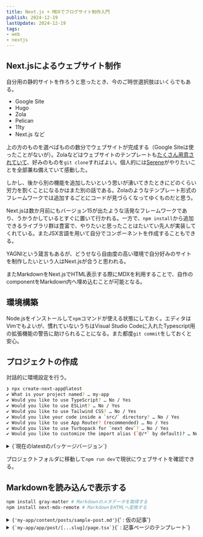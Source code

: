 ```yaml
---
title: Next.js + MDXでブログサイト制作入門
publish: 2024-12-19
lastUpdate: 2024-12-19
tags:
- web
- nextjs
---
```


## Next.jsによるウェブサイト制作

自分用の静的サイトを作ろうと思ったとき、今のご時世選択肢はいくらでもある。
- Google Site
- Hugo
- Zola
- Pelican
- 11ty
- Next.js    など

上の方のものを選べばものの数分でウェブサイトが完成する（Google Siteは使ったことがないが）。Zolaなどはウェブサイトのテンプレートも[たくさん用意されていて](https://www.getzola.org/themes/)、好みのものを`git clone`すればよい。個人的には[Serene](https://www.getzola.org/themes/serene/)がやりたいことを全部兼ね備えていて感動した。

しかし、後から別の機能を追加したいという思いが湧いてきたときにどのくらい労力を割くことになるかはまた別の話である。Zolaのようなテンプレート形式のフレームワークでは追加するごとにコードが見づらくなってゆくものだと思う。

Next.jsは数か月前にもバージョン15が出たような活発なフレームワークであり、うかうかしているとすぐに置いて行かれる。一方で、`npm install`から追加できるライブラリ群は豊富で、やりたいと思ったことはたいてい先人が実装してくれている。またJSX言語を用いて自分でコンポーネントを作成することもできる。

YAGNIという箴言もあるが、どうせなら自由度の高い環境で自分好みのサイトを制作したいという人はNext.jsが合うと思われる。

またMarkdownをNext.jsでHTML表示する際にMDXを利用することで、自作のcomponentをMarkdown内へ埋め込むことが可能となる。

## 環境構築

Node.jsをインストールして`npm`コマンドが使える状態にしておく。エディタはVimでもよいが、慣れていないうちはVisual Studio Codeに入れたTypescript用の拡張機能の警告に助けられることになる。また都度`git commit`をしておくと安心。

## プロジェクトの作成

対話的に環境設定を行う。
```sh
❯ npx create-next-app@latest
✔ What is your project named? … my-app
✔ Would you like to use TypeScript? … No / Yes
✔ Would you like to use ESLint? … No / Yes
✔ Would you like to use Tailwind CSS? … No / Yes
✔ Would you like your code inside a `src/` directory? … No / Yes
✔ Would you like to use App Router? (recommended) … No / Yes
✔ Would you like to use Turbopack for `next dev`? … No / Yes
✔ Would you like to customize the import alias (`@/*` by default)? … No / Yes
```

<details><summary>{`現在のlatestのパッケージバージョン`}</summary>
```json
{
  "name": "my-app",
  "version": "0.1.0",
  "private": true,
  "scripts": {
    "dev": "next dev --turbopack",
    "build": "next build",
    "start": "next start",
    "lint": "next lint"
  },
  "dependencies": {
    "react": "^19.0.0",
    "react-dom": "^19.0.0",
    "next": "15.1.1"
  },
  "devDependencies": {
    "typescript": "^5",
    "@types/node": "^20",
    "@types/react": "^19",
    "@types/react-dom": "^19",
    "postcss": "^8",
    "tailwindcss": "^3.4.1",
    "eslint": "^9",
    "eslint-config-next": "15.1.1",
    "@eslint/eslintrc": "^3"
  }
}
```
</details>

プロジェクトフォルダに移動して`npm run dev`で現状にウェブサイトを確認できる。


## Markdownを読み込んで表示する

```sh
npm install gray-matter # Markdownのメタデータを取得する
npm install next-mdx-remote # MarkdownをHTMLへ変換する
```


<details><summary><code>{'my-app/content/posts/sample-post.md'}</code>{' : 仮の記事'}</summary>
```md
---
title: Sample Post
category: category
---

## Paragraph

This is a paragraph.

## List

- item 1
- item 2
- item 3

## Table

| Name  | Age |
| ----- | --- |
| Alice | 20  |
| Bob   | 25  |
| Carol | 30  |

## Quote

> This is a quote.

## Task List

- [x] task 1
- [ ] task 2
- [ ] task 3
```

冒頭のYAMLにメタ情報を記載する。MDXからこのMarkdownを読み込むことを考えて、HTML要素を埋め込む際は`` <code>{`int i = 0;`}</code> ``のように内部を`` {` ``と`` `} ``で囲む。
</details>

<details><summary><code>{`my-app/libs/post.ts`}</code>{` : 記事を取得するための関数群`}</summary>
```ts
import { readFileSync, readdirSync } from "fs";
import path from "path";
import matter from "gray-matter";

// MDXファイルのディレクトリ
const POSTS_PATH = path.join(process.cwd(), "content/posts");

// ファイル名（slug）の一覧を取得
export function GetAllPostSlugs() {
  const postFilePaths = readdirSync(POSTS_PATH).filter((path) =>
    /\.md?$/.test(path)
  );
  return postFilePaths.map((path) => {
    const slug = path.replace(/\.md?$/, "");
    return slug;
  });
}

// slugからファイルの中身を取得
export function GetPostBySlug(slug: string) {
  const markdown = readFileSync(path.join(POSTS_PATH, `${slug}.md`), "utf8");

  const { content, data } = matter(markdown);
  return {
    content,
    data,
  };
}
```
</details>

<details><summary><code>{`my-app/app/post/[...slug]/page.tsx`}</code>{` : 記事ページのテンプレート`}</summary>
```tsx
import { GetAllPostSlugs, GetPostBySlug } from "@/libs/post";
import { MDXRemote } from "next-mdx-remote/rsc";

interface PostPageProps {
  params: Promise<{
    slug: string;
  }>;
}

export async function generateStaticParams() {
  const slugs = GetAllPostSlugs();
  return slugs.map((slug) => ({ params: { slug } }));
}

export default async function PostPage(props: PostPageProps) {
  const params = await props.params;
  const { content, data } = GetPostBySlug(params.slug);

  return (
    <div>
      <h1>{data.title}</h1>
      <p>{data.category}</p>
      <div>
        <MDXRemote source={content} />
      </div>
    </div>
  );
}

```
</details>

以上のファイルを追加して`npm run dev`を実行し、`localhost:3000/post/sample-post`へアクセスすればMarkdownを一応取得できていることが確認できる。しかし見た目がひどい。

## 見た目を整える

```sh
npm install remark-gfm # GitHubに固有のMarkdown記法を解釈する
npm install -D @tailwindcss/typography # 記事に適した見た目に整えるCSS群
```
細かいCSSの設定をしたければ[tailwindlabs/tailwindcss-typography](https://github.com/tailwindlabs/tailwindcss-typography)を見よ。


<details><summary><code>{`my-app/tailwind.config.ts`}</code></summary>
```ts
import type { Config } from "tailwindcss";

export default {
  content: [
    "./pages/**/*.{js,ts,jsx,tsx,mdx}",
    "./components/**/*.{js,ts,jsx,tsx,mdx}",
    "./app/**/*.{js,ts,jsx,tsx,mdx}",
  ],
  theme: {
    extend: {
      colors: {
        background: "var(--background)",
        foreground: "var(--foreground)",
      },
    },
  },
  plugins: [require("@tailwindcss/typography")], // 追加
} satisfies Config;
```
</details>

<details><summary><code>{`my-app/app/post/[...slug]/page.tsx`}</code></summary>
```tsx
import { GetAllPostSlugs, GetPostBySlug } from "@/libs/post";
import { MDXRemote } from "next-mdx-remote/rsc";
import remarkGfm from "remark-gfm";

interface PostPageProps {
  params: Promise<{
    slug: string;
  }>;
}

export async function generateStaticParams() {
  const slugs = GetAllPostSlugs();
  return slugs.map((slug) => ({ params: { slug } }));
}

export default async function PostPage(props: PostPageProps) {
  const options = {
    mdxOptions: {
      remarkPlugins: [remarkGfm],
    },
  };
  const params = await props.params;
  const { content, data } = GetPostBySlug(params.slug);

  return (
    <main className="min-h-screen min-w-screen">
      <div className="py-16 w-[32rem] mx-auto">
        <h1 className="font-bold text-4xl">{data.title}</h1>
        <p className="italic mb-8">{data.category}</p>
        <div className="prose mx-auto">
          <MDXRemote source={content} options={options} />
        </div>
      </div>
    </main>
  );
}
```
</details>

<details><summary><code>{`my-app/app/globals.css`}</code></summary>
```css
@tailwind base;
@tailwind components;
@tailwind utilities;

:root {
  --background: #ffffff;
  --foreground: #171717;
}

@media (prefers-color-scheme: dark) {
  :root {
    --background: #0a0a0a;
    --foreground: #ededed;
  }
}
```
</details>

<details><summary><code>{`my-app/app/page.tsx`}</code></summary>
```tsx
import Link from "next/link";

export default function Home() {
  return (
    <main className="w-full text-center">
      <Link href="post/sample-post">sample post</Link>
    </main>
  );
}
```
</details>

`npm run dev`が通っても実際にGitHub Pagesなどに配置する段になってエラーが起こることがあるので`npm run build`が通ることまで確認してから`git commit`する。

## フォントを設定する

Next.jsではGoogle Fontsを高速に表示する機能が提供されている。

<details><summary><code>{`my-app/app/layout.tsx`}</code></summary>
```tsx
import type { Metadata } from "next";
import { Noto_Sans_JP, Kosugi_Maru, Nunito } from "next/font/google";

import "./globals.css";

const noto_sans = Noto_Sans_JP({
  subsets: ["latin"],
  variable: "--font-noto-sans"
});
const kosugi_maru = Kosugi_Maru({
  weight: "400",
  subsets: ["latin"],
  variable: "--font-kosugi-maru"
});
const nunito = Nunito({
  subsets: ["latin"],
  variable: "--font-nunito"
});

export const metadata: Metadata = {
  title: "Create Next App",
  description: "Generated by create next app",
};

export default function RootLayout({
  children,
}: Readonly<{
  children: React.ReactNode;
}>) {
  return (
    <html lang="en">
      <body className={`
        ${noto_sans.variable}
        ${kosugi_maru.variable}
        ${nunito.variable} antialiased`} >
        {children}
      </body>
    </html>
  );
}
```
</details>

<details><summary><code>{`my-app/tailwind.config.ts`}</code></summary>
```ts
import type { Config } from "tailwindcss";

export default {
  content: [
    "./pages/**/*.{js,ts,jsx,tsx,mdx}",
    "./components/**/*.{js,ts,jsx,tsx,mdx}",
    "./app/**/*.{js,ts,jsx,tsx,mdx}",
  ],
  theme: {
    extend: {
      fontFamily: {
        "noto-sans": ['var(--font-noto-sans)'],
        "system": ['var(--font-nunito)', 'var(--font-kosugi-maru)', 'sans-serif'],
      },
      colors: {
        background: "var(--background)",
        foreground: "var(--foreground)",
      },
    },
  },
  plugins: [require("@tailwindcss/typography")],
} satisfies Config;
```
</details>

<details><summary><code>{`my-app/app/post/[...slug]/page.tsx`}</code></summary>
```tsx
import { GetAllPostSlugs, GetPostBySlug } from "@/libs/post";
import { MDXRemote } from "next-mdx-remote/rsc";
import remarkGfm from "remark-gfm";

interface PostPageProps {
  params: Promise<{
    slug: string;
  }>;
}

export async function generateStaticParams() {
  const slugs = GetAllPostSlugs();
  return slugs.map((slug) => ({ params: { slug } }));
}

export default async function PostPage(props: PostPageProps) {
  const options = {
    mdxOptions: {
      remarkPlugins: [remarkGfm],
    },
  };
  const params = await props.params;
  const { content, data } = GetPostBySlug(params.slug);

  return (
    <main className="min-h-screen min-w-screen">
      <div className="py-16 w-[32rem] mx-auto">
        <h1 className="font-bold text-4xl font-noto-sans">{data.title}</h1>
        <p className="italic mb-8 font-system">{data.category}</p>
        <div className="prose mx-auto font-noto-sans">
          <MDXRemote source={content} options={options} />
        </div>
      </div>
    </main>
  );
}
```
</details>


## 記事一覧を表示する

各記事の項目を表示するカードをコンポーネントとして作成する。

<details><summary><code>{`my-app/components/post-card.tsx`}</code></summary>
```tsx
'use client';

import { Post } from "@/types/post";
import Link from "next/link";


function PostCard({
  post,
}: { post: Post }) {
  return (
    <Link
      href={`post/${post.slug}`}
      className="
        no-underline w-full bg-[#fefefe] text-[#324e73] rounded-md
        shadow-[0_1px_0px_2px_rgba(128,167,180,1)] overflow-hidden"
    >
      <h2 className="
        ml-6 mt-4
        font-semibold font-[family-name:var(--font-noto-sans)]
        text-lg md:text-xl"
      >
        {post.data.title}
      </h2>
      <div className="
        m-0 pl-6 pt-1 pb-2
        flex justify-start gap-2
        font-[family-name:var(--font-kosugi-maru)] font-[400]
        text-gray-400 text-sm italic"
      >
        <div>
          <span className="pr-1">投稿日</span>{post.data.publish.toISOString().split('T')[0]}
          <span className="pl-2 pr-1">» 最終更新日</span>{post.data.lastUpdate.toISOString().split('T')[0]}
        </div>
      </div>
    </Link>
  )
}

export default PostCard;
```
</details>

<details><summary><code>{`my-app/types/post.d.ts`}</code></summary>
```ts
export type Post = {
  slug: string,
  content: string,
  data: {
    [key: string]: any,
  }
}
```
</details>

また、記事一覧を取得する関数を定義する。

<details><summary><code>{`my-app/libs/post.ts`}</code></summary>
```tsx
import { readFileSync, readdirSync } from "fs";
import path from "path";
import matter from "gray-matter";

// MDXファイルのディレクトリ
const POSTS_PATH = path.join(process.cwd(), "content/posts");

// ファイル名（slug）の一覧を取得
export function GetAllPostSlugs() {
  const postFilePaths = readdirSync(POSTS_PATH).filter((path) =>
    /\.md?$/.test(path)
  );
  return postFilePaths.map((path) => {
    const slug = path.replace(/\.md?$/, "");
    return slug;
  });
}

// slugからファイルの中身を取得
export function GetPostBySlug(slug: string) {
  const markdown = readFileSync(path.join(POSTS_PATH, `${slug}.md`), "utf8");

  const { content, data } = matter(markdown);
  return {
    content,
    data,
  };
}

export function GetAllPosts() {
  const slugs = GetAllPostSlugs();
  const posts = slugs.map((slug) => {
    const markdown = readFileSync(path.join(POSTS_PATH, `${slug}.md`), 'utf8');

    const { content, data } = matter(markdown);
    return {
      slug,
      content,
      data,
    };
  });

  const sortedPosts = posts.sort((a, b) => {
    const dateA = new Date(a.data.publish);
    const dateB = new Date(b.data.publish);
    return dateB.getTime() - dateA.getTime();
  })

  return sortedPosts;
}
```
</details>

作ったコンポーネントと関数を利用して一覧を表示する。

<details><summary><code>{`my-app/app/page.tsx`}</code></summary>
```tsx
import { GetAllPosts } from "@/libs/post";
import PostCard from "@/components/post-card";

export default function Home() {
  const posts = GetAllPosts();
  return (
    <main className="min-h-screen min-w-max m-0 pb-12 bg-[#a0bac8]">
      <div className="
        z-0 fixed top-0 left-0 right-0
        pt-4 pb-2 w-full
        bg-[#fefefe] shadow-[0_1px_1px_1px_rgba(0,0,0,0.3)]
        text-center text-[#112b45] text-2xl font-system
        underline underline-offset-[12px] decoration-4 decoration-yellow-300"
      >
        記事一覧
      </div>
      <div className="
        pb-16 pt-20 px-16 mx-auto
        w-full md:w-[48rem]
        flex flex-col gap-3 items-center"
      >
        {posts.map((post) => (
          <PostCard key={post.slug} post={post} />
        ))}
      </div>
    </main>
  );
}
```
</details>

ついでに記事も適当な内容にする。

<details><summary><code>{`my-app/content/posts/sample-post.md`}</code></summary>
````md
---
title: Next.js + MDXでブログサイト制作入門
publish: 2024-12-19
lastUpdate: 2024-12-19
tags:
- web
- nextjs
---

## Next.jsによるウェブサイト制作

自分用の静的サイトを作ろうと思ったとき、今のご時世選択肢はいくらでもある。
- Google Site
- Hugo
- Zola
- Pelican
- 11ty
- Next.js    など

上の方のものを選べばものの数分でウェブサイトが完成する（Google Siteは使ったことがないが）。Zolaなどはウェブサイトのテンプレートも[たくさん用意されていて](https://www.getzola.org/themes/)、好みのものを`git clone`すればよい。個人的には[Serene](https://www.getzola.org/themes/serene/)がやりたいことを全部兼ね備えていて感動した。

しかし、後から別の機能を追加したいという思いが湧いてきたときにどのくらい労力を割くことになるかはまた別の話である。Zolaのようなテンプレート形式のフレームワークでは追加するごとにコードが見づらくなってゆくものだと思う。

Next.jsは数か月前にもバージョン15が出たような活発なフレームワークであり、うかうかしているとすぐに置いて行かれる。一方で、`npm install`から追加できるライブラリ群は豊富で、やりたいと思ったことはたいてい先人が実装してくれている。またJSX言語を用いて自分でコンポーネントを作成することもできる。

YAGNIという箴言もあるが、どうせなら自由度の高い環境で自分好みのサイトを制作したいという人はNext.jsが合うと思われる。

またMarkdownをNext.jsでHTML表示する際にMDXを利用することで、自作のcomponentをMarkdown内へ埋め込むことが可能となる。

## 環境構築

Node.jsをインストールして`npm`コマンドが使える状態にしておく。エディタはVimでもよいが、慣れていないうちはVisual Studio Codeに入れたTypescript用の拡張機能の警告に助けられることになる。また都度`git commit`をしておくと安心。

## プロジェクトの作成

対話的に環境設定を行う。
```sh
❯ npx create-next-app@latest
✔ What is your project named? … my-app
✔ Would you like to use TypeScript? … No / Yes
✔ Would you like to use ESLint? … No / Yes
✔ Would you like to use Tailwind CSS? … No / Yes
✔ Would you like your code inside a `src/` directory? … No / Yes
✔ Would you like to use App Router? (recommended) … No / Yes
✔ Would you like to use Turbopack for `next dev`? … No / Yes
✔ Would you like to customize the import alias (`@/*` by default)? … No / Yes
```

<details><summary>{`現在のlatestのパッケージバージョン`}</summary>
```json
{
  "name": "my-app",
  "version": "0.1.0",
  "private": true,
  "scripts": {
    "dev": "next dev --turbopack",
    "build": "next build",
    "start": "next start",
    "lint": "next lint"
  },
  "dependencies": {
    "react": "^19.0.0",
    "react-dom": "^19.0.0",
    "next": "15.1.1"
  },
  "devDependencies": {
    "typescript": "^5",
    "@types/node": "^20",
    "@types/react": "^19",
    "@types/react-dom": "^19",
    "postcss": "^8",
    "tailwindcss": "^3.4.1",
    "eslint": "^9",
    "eslint-config-next": "15.1.1",
    "@eslint/eslintrc": "^3"
  }
}
```
</details>

プロジェクトフォルダに移動して`npm run dev`で現状にウェブサイトを確認できる。


## Markdownを読み込んで表示する

```sh
npm install gray-matter # Markdownのメタデータを取得する
npm install next-mdx-remote # MarkdownをHTMLへ変換する
```


<details><summary><code>{'my-app/content/posts/sample-post.md'}</code>{' : 仮の記事'}</summary>
```md
---
title: Sample Post
category: category
---

## Paragraph

This is a paragraph.

## List

- item 1
- item 2
- item 3

## Table

| Name  | Age |
| ----- | --- |
| Alice | 20  |
| Bob   | 25  |
| Carol | 30  |

## Quote

> This is a quote.

## Task List

- [x] task 1
- [ ] task 2
- [ ] task 3
```

冒頭のYAMLにメタ情報を記載する。MDXからこのMarkdownを読み込むことを考えて、HTML要素を埋め込む際は`` <code>{`int i = 0;`}</code> ``のように内部を`` {` ``と`` `} ``で囲む。
</details>

<details><summary><code>{`my-app/libs/post.ts`}</code>{` : 記事を取得するための関数群`}</summary>
```ts
import { readFileSync, readdirSync } from "fs";
import path from "path";
import matter from "gray-matter";

// MDXファイルのディレクトリ
const POSTS_PATH = path.join(process.cwd(), "content/posts");

// ファイル名（slug）の一覧を取得
export function GetAllPostSlugs() {
  const postFilePaths = readdirSync(POSTS_PATH).filter((path) =>
    /\.md?$/.test(path)
  );
  return postFilePaths.map((path) => {
    const slug = path.replace(/\.md?$/, "");
    return slug;
  });
}

// slugからファイルの中身を取得
export function GetPostBySlug(slug: string) {
  const markdown = readFileSync(path.join(POSTS_PATH, `${slug}.md`), "utf8");

  const { content, data } = matter(markdown);
  return {
    content,
    data,
  };
}
```
</details>

<details><summary><code>{`my-app/app/post/[...slug]/page.tsx`}</code>{` : 記事ページのテンプレート`}</summary>
```tsx
import { GetAllPostSlugs, GetPostBySlug } from "@/libs/post";
import { MDXRemote } from "next-mdx-remote/rsc";

interface PostPageProps {
  params: Promise<{
    slug: string;
  }>;
}

export async function generateStaticParams() {
  const slugs = GetAllPostSlugs();
  return slugs.map((slug) => ({ params: { slug } }));
}

export default async function PostPage(props: PostPageProps) {
  const params = await props.params;
  const { content, data } = GetPostBySlug(params.slug);

  return (
    <div>
      <h1>{data.title}</h1>
      <p>{data.category}</p>
      <div>
        <MDXRemote source={content} />
      </div>
    </div>
  );
}

```
</details>

以上のファイルを追加して`npm run dev`を実行し、`localhost:3000/post/sample-post`へアクセスすればMarkdownを一応取得できていることが確認できる。しかし見た目がひどい。

## 見た目を整える

```sh
npm install remark-gfm # GitHubに固有のMarkdown記法を解釈する
npm install -D @tailwindcss/typography # 記事に適した見た目に整えるCSS群
```
細かいCSSの設定をしたければ[tailwindlabs/tailwindcss-typography](https://github.com/tailwindlabs/tailwindcss-typography)を見よ。


<details><summary><code>{`my-app/tailwind.config.ts`}</code></summary>
```ts
import type { Config } from "tailwindcss";

export default {
  content: [
    "./pages/**/*.{js,ts,jsx,tsx,mdx}",
    "./components/**/*.{js,ts,jsx,tsx,mdx}",
    "./app/**/*.{js,ts,jsx,tsx,mdx}",
  ],
  theme: {
    extend: {
      colors: {
        background: "var(--background)",
        foreground: "var(--foreground)",
      },
    },
  },
  plugins: [require("@tailwindcss/typography")], // 追加
} satisfies Config;
```
</details>

<details><summary><code>{`my-app/app/post/[...slug]/page.tsx`}</code></summary>
```tsx
import { GetAllPostSlugs, GetPostBySlug } from "@/libs/post";
import { MDXRemote } from "next-mdx-remote/rsc";
import remarkGfm from "remark-gfm";

interface PostPageProps {
  params: Promise<{
    slug: string;
  }>;
}

export async function generateStaticParams() {
  const slugs = GetAllPostSlugs();
  return slugs.map((slug) => ({ params: { slug } }));
}

export default async function PostPage(props: PostPageProps) {
  const options = {
    mdxOptions: {
      remarkPlugins: [remarkGfm],
    },
  };
  const params = await props.params;
  const { content, data } = GetPostBySlug(params.slug);

  return (
    <main className="min-h-screen min-w-screen">
      <div className="py-16 w-[32rem] mx-auto">
        <h1 className="font-bold text-4xl">{data.title}</h1>
        <p className="italic mb-8">{data.category}</p>
        <div className="prose mx-auto">
          <MDXRemote source={content} options={options} />
        </div>
      </div>
    </main>
  );
}
```
</details>

<details><summary><code>{`my-app/app/globals.css`}</code></summary>
```css
@tailwind base;
@tailwind components;
@tailwind utilities;

:root {
  --background: #ffffff;
  --foreground: #171717;
}

@media (prefers-color-scheme: dark) {
  :root {
    --background: #0a0a0a;
    --foreground: #ededed;
  }
}
```
</details>

<details><summary><code>{`my-app/app/page.tsx`}</code></summary>
```tsx
import Link from "next/link";

export default function Home() {
  return (
    <main className="w-full text-center">
      <Link href="post/sample-post">sample post</Link>
    </main>
  );
}
```
</details>

`npm run dev`が通っても実際にGitHub Pagesなどに配置する段になってエラーが起こることがあるので`npm run build`が通ることまで確認してから`git commit`する。

## フォントを設定する

Next.jsではGoogle Fontsを高速に表示する機能が提供されている。

<details><summary><code>{`my-app/app/layout.tsx`}</code></summary>
```tsx
import type { Metadata } from "next";
import { Noto_Sans_JP, Kosugi_Maru, Nunito } from "next/font/google";

import "./globals.css";

const noto_sans = Noto_Sans_JP({
  subsets: ["latin"],
  variable: "--font-noto-sans"
});
const kosugi_maru = Kosugi_Maru({
  weight: "400",
  subsets: ["latin"],
  variable: "--font-kosugi-maru"
});
const nunito = Nunito({
  subsets: ["latin"],
  variable: "--font-nunito"
});

export const metadata: Metadata = {
  title: "Create Next App",
  description: "Generated by create next app",
};

export default function RootLayout({
  children,
}: Readonly<{
  children: React.ReactNode;
}>) {
  return (
    <html lang="en">
      <body className={`
        ${noto_sans.variable}
        ${kosugi_maru.variable}
        ${nunito.variable} antialiased`} >
        {children}
      </body>
    </html>
  );
}
```
</details>

<details><summary><code>{`my-app/tailwind.config.ts`}</code></summary>
```ts
import type { Config } from "tailwindcss";

export default {
  content: [
    "./pages/**/*.{js,ts,jsx,tsx,mdx}",
    "./components/**/*.{js,ts,jsx,tsx,mdx}",
    "./app/**/*.{js,ts,jsx,tsx,mdx}",
  ],
  theme: {
    extend: {
      fontFamily: {
        "noto-sans": ['var(--font-noto-sans)'],
        "system": ['var(--font-nunito)', 'var(--font-kosugi-maru)', 'sans-serif'],
      },
      colors: {
        background: "var(--background)",
        foreground: "var(--foreground)",
      },
    },
  },
  plugins: [require("@tailwindcss/typography")],
} satisfies Config;
```
</details>

<details><summary><code>{`my-app/app/post/[...slug]/page.tsx`}</code></summary>
```tsx
import { GetAllPostSlugs, GetPostBySlug } from "@/libs/post";
import { MDXRemote } from "next-mdx-remote/rsc";
import remarkGfm from "remark-gfm";

interface PostPageProps {
  params: Promise<{
    slug: string;
  }>;
}

export async function generateStaticParams() {
  const slugs = GetAllPostSlugs();
  return slugs.map((slug) => ({ params: { slug } }));
}

export default async function PostPage(props: PostPageProps) {
  const options = {
    mdxOptions: {
      remarkPlugins: [remarkGfm],
    },
  };
  const params = await props.params;
  const { content, data } = GetPostBySlug(params.slug);

  return (
    <main className="min-h-screen min-w-screen">
      <div className="py-16 w-[32rem] mx-auto">
        <h1 className="font-bold text-4xl font-noto-sans">{data.title}</h1>
        <p className="italic mb-8 font-system">{data.category}</p>
        <div className="prose mx-auto font-noto-sans">
          <MDXRemote source={content} options={options} />
        </div>
      </div>
    </main>
  );
}
```
</details>


## 記事一覧を表示する

各記事の項目を表示するカードをコンポーネントとして作成する。

<details><summary><code>{`my-app/components/post-card.tsx`}</code></summary>
```tsx
'use client';

import { Post } from "@/types/post";
import Link from "next/link";


function PostCard({
  post,
}: { post: Post }) {
  return (
    <Link
      href={`post/${post.slug}`}
      className="
        no-underline w-full bg-[#fefefe] text-[#324e73] rounded-md
        shadow-[0_1px_0px_2px_rgba(128,167,180,1)] overflow-hidden"
    >
      <h2 className="
        ml-6 mt-4
        font-semibold font-[family-name:var(--font-noto-sans)]
        text-lg md:text-xl"
      >
        {post.data.title}
      </h2>
      <div className="
        m-0 pl-6 pt-1 pb-2
        flex justify-start gap-2
        font-[family-name:var(--font-kosugi-maru)] font-[400]
        text-gray-400 text-sm italic"
      >
        <div>
          <span className="pr-1">投稿日</span>{post.data.publish.toISOString().split('T')[0]}
          <span className="pl-2 pr-1">» 最終更新日</span>{post.data.lastUpdate.toISOString().split('T')[0]}
        </div>
      </div>
    </Link>
  )
}

export default PostCard;
```
</details>

また、記事一覧を取得する関数を定義する。

<details><summary><code>{`my-app/libs/post.ts`}</code></summary>
```tsx
import { readFileSync, readdirSync } from "fs";
import path from "path";
import matter from "gray-matter";

// MDXファイルのディレクトリ
const POSTS_PATH = path.join(process.cwd(), "content/posts");

// ファイル名（slug）の一覧を取得
export function GetAllPostSlugs() {
  const postFilePaths = readdirSync(POSTS_PATH).filter((path) =>
    /\.md?$/.test(path)
  );
  return postFilePaths.map((path) => {
    const slug = path.replace(/\.md?$/, "");
    return slug;
  });
}

// slugからファイルの中身を取得
export function GetPostBySlug(slug: string) {
  const markdown = readFileSync(path.join(POSTS_PATH, `${slug}.md`), "utf8");

  const { content, data } = matter(markdown);
  return {
    content,
    data,
  };
}

export function GetAllPosts() {
  const slugs = GetAllPostSlugs();
  const posts = slugs.map((slug) => {
    const markdown = readFileSync(path.join(POSTS_PATH, `${slug}.md`), 'utf8');

    const { content, data } = matter(markdown);
    return {
      slug,
      content,
      data,
    };
  });

  const sortedPosts = posts.sort((a, b) => {
    const dateA = new Date(a.data.publish);
    const dateB = new Date(b.data.publish);
    return dateB.getTime() - dateA.getTime();
  })

  return sortedPosts;
}
```
</details>

作ったコンポーネントと関数を利用して一覧を表示する。

<details><summary><code>{`my-app/app/page.tsx`}</code></summary>
```tsx
import { GetAllPosts } from "@/libs/post";
import PostCard from "@/components/post-card";

export default function Home() {
  const posts = GetAllPosts();
  return (
    <main className="min-h-screen min-w-max m-0 pb-12 bg-[#a0bac8]">
      <div className="
        z-0 fixed top-0 left-0 right-0
        pt-4 pb-2 w-full
        bg-[#fefefe] shadow-[0_1px_1px_1px_rgba(0,0,0,0.3)]
        text-center text-[#112b45] text-2xl font-system
        underline underline-offset-[12px] decoration-4 decoration-yellow-300"
      >
        記事一覧
      </div>
      <div className="
        pb-16 pt-20 px-16 mx-auto
        w-full md:w-[48rem]
        flex flex-col gap-3 items-center"
      >
        {posts.map((post) => (
          <PostCard key={post.slug} post={post} />
        ))}
      </div>
    </main>
  );
}
```
</details>



## シンタックスハイライトを付ける

[Rehype Pretty](https://rehype-pretty.pages.dev/)を利用する。

```sh
npm install rehype-pretty-code shiki
```


## 数式を表示する

Next.js 15ではなぜか`rehype-katex`がバグる。`rehype-mathjax`は大丈夫だが、文中数式が勝手に改行されてしまうので`span`要素で囲んでついでにベースラインとスペースを調整するように前処理を行う。

MathJax 3の機能を利用したい場合は`better-react-mathjax`を用いる必要がある（`rehype-mathjax`はMathJax 2を利用している）。少々前処理が必要なので詳細は後日追加する。


## リンクを新しいタブで開く

[参考文献](#参考文献)[3]を参考に`MyLink`コンポーネントを追加する。

`<MDXRemote ... components={{a: MyLink}}/>`で置換できる。

## 目次をつける

[参考文献](#参考文献)[2]を参考にTocbotをインストールして目次を追加する。

## 欧文と和文のスペース

自分で前処理のスクリプトを書く。[先人](https://qiita.com/pecorarista/items/accd492e8d5fb23ff2fa)もいる。

## 参考文献

1. [Next.js + MDXでブログ開発](https://amateur-engineer-blog.com/build-blog-using-nextjs-with-mdx)
2. [Next.js+MarkdownのブログにTocbotを使って目次を作成する](https://amateur-engineer-blog.com/create-toc-by-tocbot-for-nextjs-mdx-blog)
3. [Next.jsを利用した初めての本格的Markdownブログサイトの構築](https://reffect.co.jp/react/nextjs-markdown-blog)
````
</details>


## シンタックスハイライトを付ける

[Rehype Pretty](https://rehype-pretty.pages.dev/)を利用する。

```sh
npm install rehype-pretty-code shiki
```


## 数式を表示する

Next.js 15ではなぜか`rehype-katex`がバグる。`rehype-mathjax`は大丈夫だが、文中数式が勝手に改行されてしまうので`span`要素で囲んでついでにベースラインとスペースを調整するように前処理を行う。

MathJax 3の機能を利用したい場合は`better-react-mathjax`を用いる必要がある（`rehype-mathjax`はMathJax 2を利用している）。少々前処理が必要なので詳細は後日追加する。


## リンクを新しいタブで開く

[参考文献](#参考文献)[3]を参考に`MyLink`コンポーネントを追加する。

`<MDXRemote ... components={{a: MyLink}}/>`で置換できる。

## 目次をつける

[参考文献](#参考文献)[2]を参考にTocbotをインストールして目次を追加する。

## 欧文と和文のスペース

自分で前処理のスクリプトを書く。[先人](https://qiita.com/pecorarista/items/accd492e8d5fb23ff2fa)もいる。

## 参考文献

1. [Next.js + MDXでブログ開発](https://amateur-engineer-blog.com/build-blog-using-nextjs-with-mdx)
2. [Next.js+MarkdownのブログにTocbotを使って目次を作成する](https://amateur-engineer-blog.com/create-toc-by-tocbot-for-nextjs-mdx-blog)
3. [Next.jsを利用した初めての本格的Markdownブログサイトの構築](https://reffect.co.jp/react/nextjs-markdown-blog)
